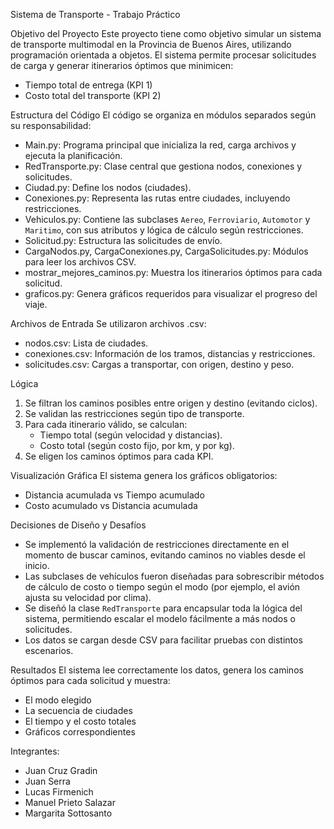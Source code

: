 
Sistema de Transporte - Trabajo Práctico

Objetivo del Proyecto
Este proyecto tiene como objetivo simular un sistema de transporte multimodal en la Provincia de Buenos Aires, utilizando programación orientada a objetos. El sistema permite procesar solicitudes de carga y generar itinerarios óptimos que minimicen:
- Tiempo total de entrega (KPI 1)
- Costo total del transporte (KPI 2)

Estructura del Código
El código se organiza en módulos separados según su responsabilidad:

- Main.py: Programa principal que inicializa la red, carga archivos y ejecuta la planificación.
- RedTransporte.py: Clase central que gestiona nodos, conexiones y solicitudes.
- Ciudad.py: Define los nodos (ciudades).
- Conexiones.py: Representa las rutas entre ciudades, incluyendo restricciones.
- Vehiculos.py: Contiene las subclases `Aereo`, `Ferroviario`, `Automotor` y `Maritimo`, con sus atributos y lógica de cálculo según restricciones.
- Solicitud.py: Estructura las solicitudes de envío.
- CargaNodos.py, CargaConexiones.py, CargaSolicitudes.py: Módulos para leer los archivos CSV.
- mostrar_mejores_caminos.py: Muestra los itinerarios óptimos para cada solicitud.
- graficos.py: Genera gráficos requeridos para visualizar el progreso del viaje.

Archivos de Entrada
Se utilizaron archivos .csv:
- nodos.csv: Lista de ciudades.
- conexiones.csv: Información de los tramos, distancias y restricciones.
- solicitudes.csv: Cargas a transportar, con origen, destino y peso.

Lógica
1. Se filtran los caminos posibles entre origen y destino (evitando ciclos).
2. Se validan las restricciones según tipo de transporte.
3. Para cada itinerario válido, se calculan:
   - Tiempo total (según velocidad y distancias).
   - Costo total (según costo fijo, por km, y por kg).
4. Se eligen los caminos óptimos para cada KPI.

Visualización Gráfica
El sistema genera los gráficos obligatorios:
- Distancia acumulada vs Tiempo acumulado
- Costo acumulado vs Distancia acumulada

Decisiones de Diseño y Desafíos
- Se implementó la validación de restricciones directamente en el momento de buscar caminos, evitando caminos no viables desde el inicio.
- Las subclases de vehículos fueron diseñadas para sobrescribir métodos de cálculo de costo o tiempo según el modo (por ejemplo, el avión ajusta su velocidad por clima).
- Se diseñó la clase `RedTransporte` para encapsular toda la lógica del sistema, permitiendo escalar el modelo fácilmente a más nodos o solicitudes.
- Los datos se cargan desde CSV para facilitar pruebas con distintos escenarios.

Resultados
El sistema lee correctamente los datos, genera los caminos óptimos para cada solicitud y muestra:
- El modo elegido
- La secuencia de ciudades
- El tiempo y el costo totales
- Gráficos correspondientes

Integrantes:
- Juan Cruz Gradin
- Juan Serra
- Lucas Firmenich
- Manuel Prieto Salazar
- Margarita Sottosanto
